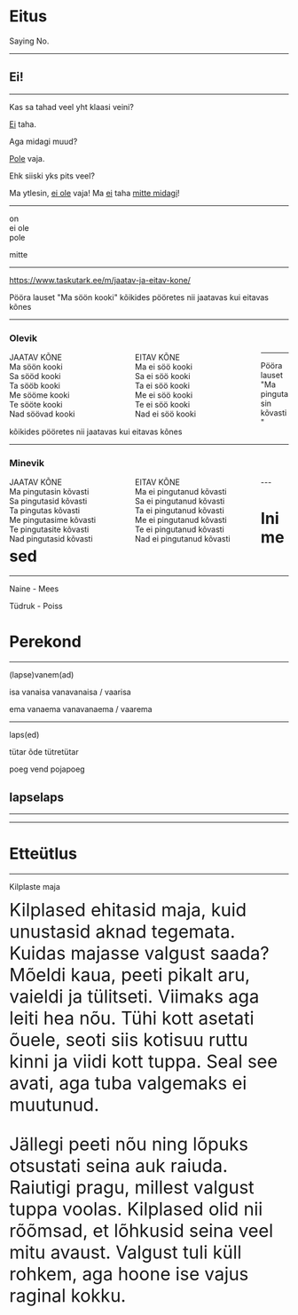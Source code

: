 # Eitus

Saying No.

---
## Ei!

---
Kas sa tahad veel yht klaasi veini?

<u>Ei</u> taha.

Aga midagi muud?

<u>Pole</u> vaja.

Ehk siiski yks pits veel?

Ma ytlesin, <u>ei ole</u> vaja! Ma <u>ei</u> taha <u>mitte midagi</u>!

---

on<br>
ei ole<br>
pole


mitte

---

https://www.taskutark.ee/m/jaatav-ja-eitav-kone/

Pööra lauset "Ma söön kooki" kõikides pööretes nii jaatavas kui eitavas kõnes

---
### Olevik

<div style="width: 45%; text-align:left;float:left;">
JAATAV KÕNE<br>
Ma söön kooki<br>
Sa sööd kooki<br>
Ta sööb kooki<br>
Me sööme kooki<br>
Te sööte kooki<br>
Nad söövad kooki<br>
</div>

<div style="width: 45%; text-align:left;float:left;">
EITAV KÕNE<br>
Ma ei söö kooki<br>
Sa ei söö kooki<br>
Ta ei söö kooki<br>
Me ei söö kooki<br>
Te ei söö kooki<br>
Nad ei söö kooki<br>
</div>

---

Pööra lauset "Ma pingutasin kõvasti" kõikides pööretes nii jaatavas kui eitavas kõnes

---

### Minevik
<div style="width: 45%; text-align:left;float:left;">
JAATAV KÕNE<br>
Ma pingutasin kõvasti<br>
Sa pingutasid kõvasti<br>
Ta pingutas kõvasti<br>
Me pingutasime kõvasti<br>
Te pingutasite kõvasti<br>
Nad pingutasid kõvasti<br>
 </div>
 
<div style="width: 45%; text-align:left;float:left;">
EITAV KÕNE<br>
Ma ei pingutanud kõvasti<br>
Sa ei pingutanud kõvasti<br>
Ta ei pingutanud kõvasti<br>
Me ei pingutanud kõvasti<br>
Te ei pingutanud kõvasti<br>
Nad ei pingutanud kõvasti<br>
</div>
---

# Inimesed

---

Naine -  Mees

Tüdruk - Poiss


# Perekond

---
(lapse)vanem(ad)

isa
vanaisa
vanavanaisa / vaarisa

ema
vanaema
vanavanaema / vaarema

---
laps(ed)

tütar
õde
tütretütar

poeg
vend
pojapoeg

lapselaps
---




---
---

# Etteütlus

---
Kilplaste maja
<div style="text-align: left; font-size: 2rem">
Kilplased ehitasid maja, kuid unustasid aknad tegemata. Kuidas majasse valgust saada? Mõeldi kaua, peeti pikalt aru, vaieldi ja tülitseti. Viimaks aga leiti hea nõu. Tühi kott asetati õuele, seoti siis kotisuu ruttu kinni ja viidi kott tuppa. Seal see avati, aga tuba valgemaks ei muutunud.

Jällegi peeti nõu ning lõpuks otsustati seina auk raiuda. Raiutigi pragu, millest valgust tuppa voolas. Kilplased olid nii rõõmsad, et lõhkusid seina veel mitu avaust. Valgust tuli küll rohkem, aga hoone ise vajus raginal kokku.
</div>
